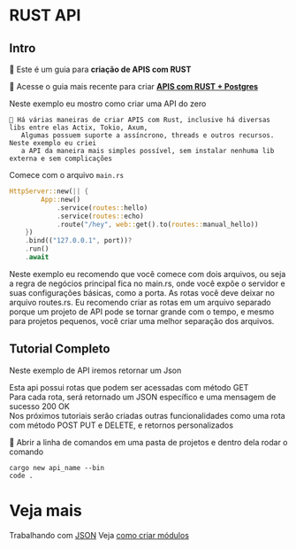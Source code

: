 # RUST API

## Intro

🐤 Este é um guia para **criação de APIS com RUST**

🐘 Acesse o guia mais recente para criar [**APIS com RUST + Postgres**](https://github.com/ricardodarocha/sqlxpg)

Neste exemplo eu mostro como criar uma API do zero
``` 
💬 Há várias maneiras de criar APIS com Rust, inclusive há diversas libs entre elas Actix, Tokio, Axum,  
   Algumas possuem suporte a assíncrono, threads e outros recursos. Neste exemplo eu criei   
   a API da maneira mais simples possível, sem instalar nenhuma lib externa e sem complicações  
```

Comece com o arquivo `main.rs`

```Rust
HttpServer::new(|| {
        App::new()
            .service(routes::hello)
            .service(routes::echo)
            .route("/hey", web::get().to(routes::manual_hello))
    })
    .bind(("127.0.0.1", port))?
    .run()
    .await
```

Neste exemplo eu recomendo que você comece com dois arquivos, ou seja
a regra de negócios principal fica no main.rs, onde você expõe o servidor e suas configurações básicas, como a porta.
As rotas você deve deixar no arquivo routes.rs.
Eu recomendo criar as rotas em um arquivo separado porque um projeto de API pode se tornar grande com o tempo, e mesmo para projetos pequenos, você criar uma melhor separação dos arquivos.

## Tutorial Completo

Neste exemplo de API iremos retornar um Json  

Esta api possui rotas que podem ser acessadas com método GET  
Para cada rota, será retornado um JSON específico e uma mensagem de sucesso 200 OK  
Nos próximos tutoriais serão criadas outras funcionalidades como uma rota com método POST PUT e DELETE, e retornos personalizados  

🦀
Abrir a linha de comandos em uma pasta de projetos e dentro dela rodar o comando

```shell
cargo new api_name --bin
code .
```

# Veja mais

Trabalhando com [JSON]()
Veja [como criar módulos](https://github.com/ricardodarocha/Rust/edit/main/README.md#Modules)
